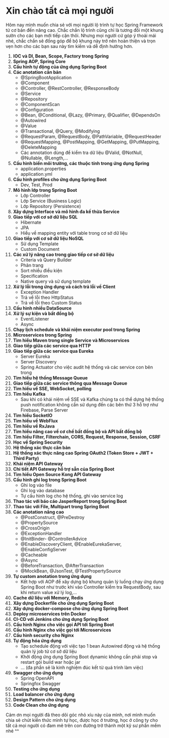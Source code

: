 # Xin chào tất cả mọi người

Hôm nay mình muốn chia sẻ với mọi người lộ trình tự học Spring Framework từ cơ bản đến nâng cao. Chắc chắn lộ trình cũng chỉ là tương đối một khung sườn cho các bạn mới tiếp cận thôi. Nhưng mọi người cứ góp ý thoải mái nhé, chắc chắn sẽ đống góp để bộ khung này trở nên hoàn thiện và trọn vẹn hơn cho các bạn sau này tìm kiếm và dễ định hướng hơn.

1. **IOC và DI, Bean, Scope, Factory trong Spring**
2. **Spring AOP, Spring Core**
3. **Cấu hình tự động của ứng dụng Spring Boot**
4. **Các anotation căn bản**
   - @SpringBootApplication
   - @Component
   - @Controller, @RestController, @ResponseBody
   - @Service
   - @Repository
   - @ComponentScan
   - @Configuration
   - @Bean, @Conditional, @Lazy, @Primary, @Qualifier, @DependsOn
   - @Autowired
   - @Value
   - @Transactional, @Query, @Modifying
   - @RequestParam, @RequestBody, @PathVariable, @RequestHeader
   - @RequestMapping, @PostMapping, @GetMapping, @PutMapping, @DeleteMapping
   - Các annotation dùng để kiểm tra dữ liệu @Valid, @NotNull, @Nullable, @Length,...
5. **Cấu hình biến môi trường, các thuộc tính trong ứng dụng Spring**
   - application.properties
   - application.yml
6. **Cấu hình profiles cho ứng dụng Spring Boot**
   - Dev, Test, Prod
7. **Mô hình lớp trong Spring Boot**
   - Lớp Controller
   - Lớp Service (Business Logic)
   - Lớp Repository (Persistence)
8. **Xây dựng Interface và mô hình đa kế thừa Service**
9. **Giao tiếp với cơ sở dữ liệu SQL**
   - Hibernate
   - JPA
   - Hiểu về mapping entity với table trong cơ sở dữ liệu
10. **Giao tiếp với cơ sở dữ liệu NoSQL**
    - Sử dụng Template
    - Custom Document
11. **Các xử lý nâng cao trong giao tiếp cơ sở dữ liệu**
    - Criteria và Query Builder
    - Phân trang
    - Sort nhiều điều kiện
    - Specification
    - Native query và sử dụng template
12. **Xử lý lỗi trong ứng dụng và cách trả lỗi về Client**
    - Exception Handler
    - Trả về lỗi theo HttpStatus
    - Trả về lỗi theo Custom Status
13. **Cấu hình nhiều DataSource**
14. **Xử lý sự kiện và bất đồng bộ**
    - EventListener
    - Async
15. **Chạy lịch schedule và khái niệm executor pool trong Spring**
16. **Microservices trong Spring**
17. **Tìm hiểu Maven trong single Service và Microservices**
18. **Giao tiếp giữa các service qua HTTP**
19. **Giao tiếp giữa các service qua Eureka**
    - Server Eureka
    - Server Discovery
    - Spring Actuator cho việc audit hệ thống và các service con bên trong
20. **Tìm hiểu hệ thống Message Queue**
21. **Giao tiếp giữa các service thông qua Message Queue**
22. **Tìm hiểu về SSE, WebSocket, polling**
23. **Tìm hiểu Kafka**
    - Sau khi có khái niệm về SSE và Kafka chúng ta có thể dựng hệ thống push notification không cần sử dụng đến các bên thứ 3 hỗ trợ như Firebase, Parse Server
24. **Tìm hiểu SocketIO**
25. **Tìm hiểu về WebFlux**
26. **Tìm hiểu về RxJava**
27. **Tìm hiểu nâng cao về cơ chế bất đồng bộ và API bất đồng bộ**
28. **Tìm hiểu Filter, Filterchain, CORS, Request, Response, Session, CSRF**
29. **Học về Spring Security**
30. **Hệ thống xác thực căn bản**
31. **Hệ thống xác thực nâng cao Spring OAuth2 (Token Store + JWT + Third Party)**
32. **Khái niệm API Gateway**
33. **Chi tiết API Gateway hỗ trợ sẵn của Spring Boot**
34. **Tìm hiểu Open Source Kong API Gateway**
35. **Cấu hình ghi log trong Spring Boot**
    - Ghi log vào file
    - Ghi log vào database
    - Tự cấu hình log cho hệ thống, ghi vào service log
36. **Thao tác với báo cáo JasperReport trong Spring Boot**
37. **Thao tác với File, Multipart trong Spring Boot**
38. **Các anotation nâng cao**
    - @PostConstruct, @PreDestroy
    - @PropertySource
    - @CrossOrigin
    - @ExceptionHandler
    - @InitBinder- @ControllerAdvice
    - @EnableDiscoveryClient, @EnableEurekaServer, @EnableConfigServer
    - @Cacheable
    - @Async
    - @BeforeTransaction, @AfterTransaction
    - @MockBean, @JsonTest, @TestPropertySource
39. **Tự custom anotation trong ứng dụng**
    - Kết hợp với AOP để xây dựng bộ khung quản lý luồng chạy ứng dụng Spring Boot như trước khi vào Controller kiểm tra RequestBody, sau khi return value xử lý log,...
40. **Cache dữ liệu với Memory, Redis**
41. **Xây dựng Dockerfile cho ứng dụng Spring Boot**
42. **Xây dựng docker-compose cho ứng dụng Spring Boot**
43. **Deploy microservices trên Docker**
44. **CI-CD với Jenkins cho ứng dụng Spring Boot**
45. **Cấu hình Nginx cho việc gọi API tới Spring Boot**
46. **Cấu hình Nginx cho việc gọi tới Microservices**
47. **Cấu hình security cho Nginx**
48. **Tự động hóa ứng dụng**
    - Tạo schedule động với việc tạo 1 bean Autowired động và hệ thống quản lý job từ cơ sở dữ liệu
    - Khởi động ứng dụng Spring Boot dynamic không cần phải stop và restart gói build war hoặc jar
    - ... (đa phần sẽ là kinh nghiệm đúc kết từ quá trình làm việc)
49. **Swagger cho ứng dụng**
    - Spring OpenAPI
    - Springfox Swagger
50. **Testing cho ứng dụng**
51. **Load balancer cho ứng dụng**
52. **Design Pattern cho ứng dụng**
53. **Code Clean cho ứng dụng**

Cảm ơn mọi người đã theo dõi góc nhỏ xíu này của mình, nơi mình muốn chia sẻ chút kiến thức mình tự học, được học ở trường, học ở công ty cho tất cả mọi người có đam mê trên con đường trở thành một kỹ sư phần mềm nhé ^^
